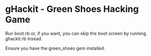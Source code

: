 # gHackit - Green Shoes Hacking Game
Run boot.rb or, if you want, you can skip the boot screen by running ghackit.rb insead.

Ensure you have the green_shoes gem installed.

